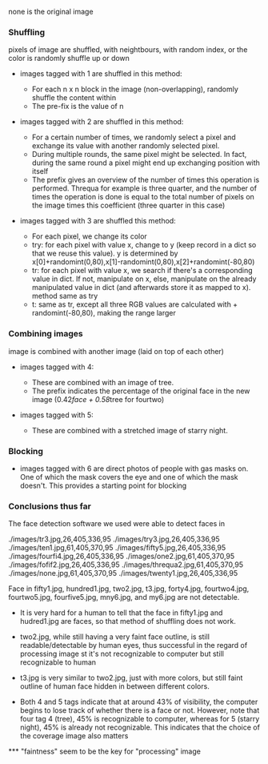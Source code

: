 none is the original image

### Shuffling

pixels of image are shuffled, with neightbours, with random index, or the color is randomly shuffle up or down

* images tagged with 1 are shuffled in this method:

    - For each n x n block in the image (non-overlapping), randomly shuffle the content within
    - The pre-fix is the value of n

* images tagged with 2 are shuffled in this method:

    - For a certain number of times, we randomly select a pixel and exchange its value with another randomly selected pixel.
    - During multiple rounds, the same pixel might be selected. In fact, during the same round a pixel might end up exchanging position with itself
    - The prefix gives an overview of the number of times this operation is performed. Threqua for example is three quarter, and the number of times the operation is done is equal to the total number of pixels on the image times this coefficient (three quarter in this case)

* images tagged with 3 are shuffled this method:

    - For each pixel, we change its color
    - try: for each pixel with value x, change to y (keep record in a dict so that we reuse this value). y is determined by x[0]+randomint(0,80),x[1]-randomint(0,80),x[2]+randomint(-80,80)
    - tr: for each pixel with value x, we search if there's a corresponding value in dict. If not, manipulate on x, else, manipulate on the already manipulated value in dict (and afterwards store it as mapped to x). method same as try
    - t: same as tr, except all three RGB values are calculated with + randomint(-80,80), making the range larger


### Combining images

image is combined with another image (laid on top of each other)

* images tagged with 4:

    - These are combined with an image of tree. 
    - The prefix indicates the percentage of the original face in the new image (0.42*face + 0.58*tree for fourtwo)

* images tagged with 5:

    - These are combined with a stretched image of starry night. 


### Blocking

* images tagged with 6 are direct photos of people with gas masks on. One of which the mask covers the eye and one of which the mask doesn't. This provides a starting point for blocking

### Conclusions thus far

The face detection software we used were able to detect faces in 

./images/tr3.jpg,26,405,336,95
./images/try3.jpg,26,405,336,95
./images/ten1.jpg,61,405,370,95
./images/fifty5.jpg,26,405,336,95
./images/fourfi4.jpg,26,405,336,95
./images/one2.jpg,61,405,370,95
./images/fofif2.jpg,26,405,336,95
./images/threqua2.jpg,61,405,370,95
./images/none.jpg,61,405,370,95
./images/twenty1.jpg,26,405,336,95

Face in fifty1.jpg, hundred1.jpg, two2.jpg, t3.jpg, forty4.jpg, fourtwo4.jpg, fourtwo5.jpg, fourfive5.jpg, mny6.jpg, and my6.jpg are not detectable. 

- It is very hard for a human to tell that the face in fifty1.jpg and hudred1.jpg are faces, so that method of shuffling does not work. 

- two2.jpg, while still having a very faint face outline, is still readable/detectable by human eyes, thus successful in the regard of processing image st it's not recognizable to computer but still recognizable to human

- t3.jpg is very similar to two2.jpg, just with more colors, but still faint outline of human face hidden in between different colors.

- Both 4 and 5 tags indicate that at around 43% of visibility, the computer begins to lose track of whether there is a face or not. However, note that four tag 4 (tree), 45% is recognizable to computer, whereas for 5 (starry night), 45% is already not recognizable. This indicates that the choice of the coverage image also matters

*** "faintness" seem to be the key for "processing" image